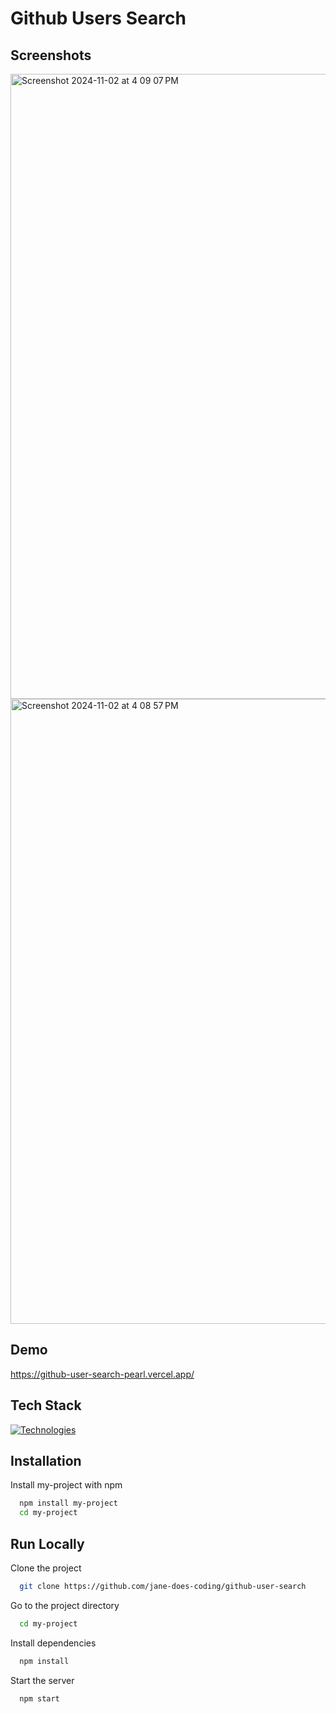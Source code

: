 # Github Users Search

## Screenshots

<img width="1000" alt="Screenshot 2024-11-02 at 4 09 07 PM" src="https://github.com/user-attachments/assets/aa4ab254-cbe9-4eaa-aeab-e4cd5b48a82f">
<img width="1000" alt="Screenshot 2024-11-02 at 4 08 57 PM" src="https://github.com/user-attachments/assets/c0104a52-5767-451b-94bb-c8d71d98e3ee">

## Demo

https://github-user-search-pearl.vercel.app/

## Tech Stack

[![Technologies](https://skillicons.dev/icons?i=js,tailwind,react,git,github)](https://skillicons.dev)

## Installation

Install my-project with npm

```bash
  npm install my-project
  cd my-project
```

## Run Locally

Clone the project

```bash
  git clone https://github.com/jane-does-coding/github-user-search
```

Go to the project directory

```bash
  cd my-project
```

Install dependencies

```bash
  npm install
```

Start the server

```bash
  npm start
```
